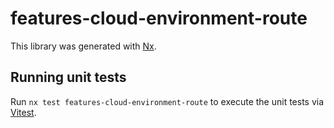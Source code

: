 # features-cloud-environment-route

This library was generated with [Nx](https://nx.dev).

## Running unit tests

Run `nx test features-cloud-environment-route` to execute the unit tests via [Vitest](https://vitest.dev/).
